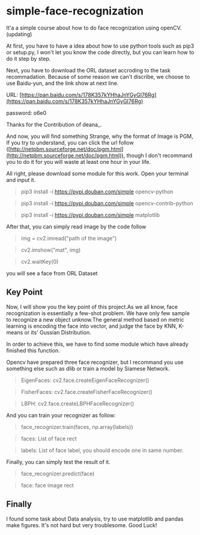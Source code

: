 # simple-face-recognization
It'a a simple course about how to do face recognization using openCV.(updating)

At first, you have to have a idea about how to use python tools such as pip3 or setup.py, I won't let you know the code directly, but you can learn how to do it step by step.

Next, you have to download the ORL dataset accroding to the task recommadation.
Because of some reason we can't discribe, we choose to use Baidu-yun, and the link show at next line.

URL: [https://pan.baidu.com/s/178K357kYHhaJnYGyGI76Rg](https://pan.baidu.com/s/178K357kYHhaJnYGyGI76Rg)

password: o6e0

Thanks for the Contribution of deana_.

And now, you will find something Strange, why the format of Image is PGM, If you try to understand, you can click the url follow ([http://netpbm.sourceforge.net/doc/pgm.html](http://netpbm.sourceforge.net/doc/pgm.html)), though I don't recommand you to do it for you will waste at least one hour in your life.

All right, please download some module for this work. Open your terminal and input it.

> pip3 install -i https://pypi.douban.com/simple opencv-python

> pip3 install -i https://pypi.douban.com/simple opencv-contrib-python 

> pip3 install -i https://pypi.douban.com/simple matplotlib

After that, you can simply read image by the code follow

> img = cv2.imread("path of the image")

> cv2.imshow("mat", img)

> cv2.waitKey(0)

you will see a face from ORL Dataset

## Key Point
Now, I will show you the key point of this project.As we all know, face recognization is essentially a few-shot problem. We have only few sample to recognize a new object unknow.The general method based on metric learning is encoding the face into vector, and judge the face by KNN, K-means or its' Gussian Distribution.

In order to achieve this, we have to find some module which have already finished this function.

Opencv have prepared three face recognizer, but I recommand you use something else such as dlib or train a model by Siamese Network.

> EigenFaces: cv2.face.createEigenFaceRecognizer()

> FisherFaces: cv2.face.createFisherFaceRecognizer()

> LBPH: cv2.face.createLBPHFaceRecognizer()

And you can train your recognizer as follow:

> face_recognizer.train(faces, np.array(labels))

> 

> faces: List of face rect

> labels: List of face label, you should encode one in same number.

Finally, you can simply test the result of it.

>  face_recognizer.predict(face)

>  face: face image rect

## Finally
I found some task about Data analysis, try to use matplotlib and pandas make figures. It's not hard but very troublesome. Good Luck!

